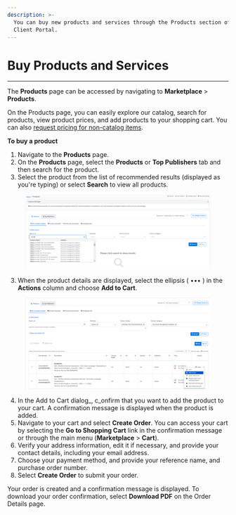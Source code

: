 ```yaml
---
description: >-
  You can buy new products and services through the Products section of the
  Client Portal.
---
```


# Buy Products and Services

***

The **Products** page can be accessed by navigating to **Marketplace** > **Products**.&#x20;

On the Products page, you can easily explore our catalog, search for products, view product prices, and add products to your shopping cart. You can also [request pricing for non-catalog items](../quotes-and-special-quotes/request-pricing-for-non-catalog-products.md).&#x20;

**To buy a product**

1. Navigate to the **Products** page.&#x20;
2. On the **Products** page, select the **Products** or **Top Publishers** tab and then search for the product.
3. Select the product from the list of recommended results (displayed as you're typing) or select **Search** to view all products.&#x20;

<div data-full-width="true">

<figure><img src="../../.gitbook/assets/image (3) (1) (1) (1) (1) (1) (1) (1) (1) (1) (1) (1) (1) (1) (1).png" alt="" width="563"><figcaption></figcaption></figure>

</div>

3. When the product details are displayed, select the ellipsis ( ••• ) in the **Actions** column and choose **Add to Cart**.&#x20;

<figure><img src="../../.gitbook/assets/products.png" alt=""><figcaption></figcaption></figure>

4. In the Add to Cart dialog_, c_onfirm that you want to add the product to your cart. A confirmation message is displayed when the product is added.
5. Navigate to your cart and select **Create Order**. You can access your cart by selecting the **Go to Shopping Cart** link in the confirmation message or through the main menu (**Marketplace** > **Cart**).
6. Verify your address information, edit it if necessary, and provide your contact details, including your email address.
7. Choose your payment method, and provide your reference name, and purchase order number.
8. Select **Create Order** to submit your order.

Your order is created and a confirmation message is displayed. To download your order confirmation, select  **Download PDF** on the Order Details page.
